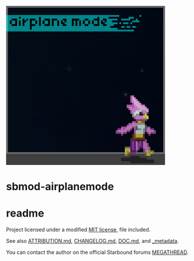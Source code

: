 ![_previewimage]

# sbmod-airplanemode
# readme

Project licensed under a modified [MIT license], file included.

See also [ATTRIBUTION.md], [CHANGELOG.md], [DOC.md], and [_metadata].

You can contact the author on the official Starbound forums [MEGATHREAD].

[_previewimage]: _previewimage
[MIT license]: LICENSE
[ATTRIBUTION.md]: ATTRIBUTION.md
[CHANGELOG.md]: ../master/CHANGELOG.md
[DOC.md]: DOC.md
[_metadata]: _metadata
[MEGATHREAD]: http://community.playstarbound.com/threads/124193/

